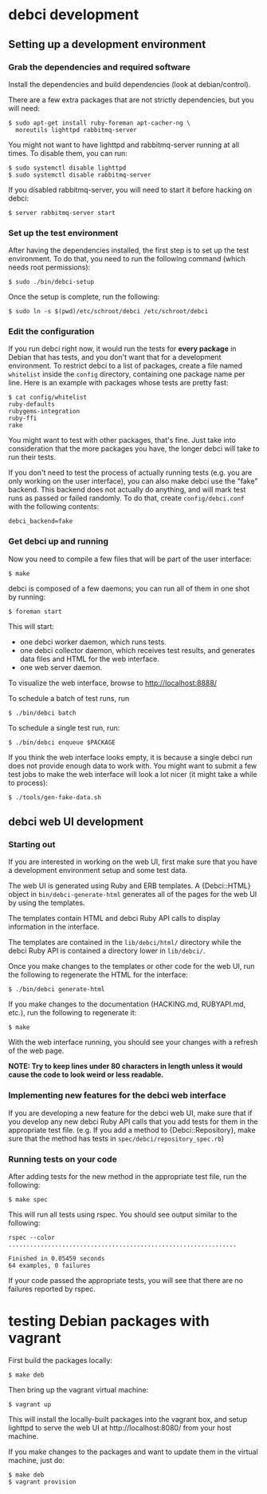 # debci development

## Setting up a development environment

### Grab the dependencies and required software

Install the dependencies and build dependencies (look at debian/control).

There are a few extra packages that are not strictly dependencies, but you will
need:

```
$ sudo apt-get install ruby-foreman apt-cacher-ng \
  moreutils lighttpd rabbitmq-server
```

You might not want to have lighttpd and rabbitmq-server running at all times.
To disable them, you can run:

```
$ sudo systemctl disable lighttpd
$ sudo systemctl disable rabbitmq-server
```

If you disabled rabbitmq-server, you will need to start it before hacking on
debci:

```
$ server rabbitmq-server start
```

### Set up the test environment

After having the dependencies installed, the first step is to set up the test
environment. To do that, you need to run the following command (which needs
root permissions):

    $ sudo ./bin/debci-setup

Once the setup is complete, run the following:

    $ sudo ln -s $(pwd)/etc/schroot/debci /etc/schroot/debci

### Edit the configuration

If you run debci right now, it would run the tests for **every package** in
Debian that has tests, and you don't want that for a development environment.
To restrict debci to a list of packages, create a file named `whitelist` inside
the `config` directory, containing one package name per line. Here is an
example with packages whose tests are pretty fast:

```
$ cat config/whitelist
ruby-defaults
rubygems-integration
ruby-ffi
rake
```

You might want to test with other packages, that's fine. Just take into
consideration that the more packages you have, the longer debci will take to
run their tests.

If you don't need to test the process of actually running tests (e.g. you are
only working on the user interface), you can also make debci use the "fake"
backend. This backend does not actually do anything, and will mark test runs as
passed or failed randomly. To do that, create `config/debci.conf` with the
following contents:

```
debci_backend=fake
```

### Get debci up and running

Now you need to compile a few files that will be part of the user interface:

```
$ make
```

debci is composed of a few daemons; you can run all of them in one shot by
running:

```
$ foreman start
```

This will start:

- one debci worker daemon, which runs tests.
- one debci collector daemon, which receives test results, and generates data files and HTML for the web interface.
- one web server daemon.

To visualize the web interface, browse to
[http://localhost:8888/](http://localhost:8888/)

To schedule a batch of test runs, run

```
$ ./bin/debci batch
```

To schedule a single test run, run:

```
$ ./bin/debci enqueue $PACKAGE
```

If you think the web interface looks empty, it is because a single debci run
does not provide enough data to work with.  You might want to submit a few test
jobs to make the web interface will look a lot nicer (it might take a while to
process):

    $ ./tools/gen-fake-data.sh

## debci web UI development

### Starting out
If you are interested in working on the web UI, first make sure that you have
a development environment setup and some test data.

The web UI is generated using Ruby and ERB templates. A {Debci::HTML} object
in `bin/debci-generate-html` generates all of the pages for the web UI by
using the templates.

The templates contain HTML and debci Ruby API calls to display information
in the interface.

The templates are contained in the `lib/debci/html/` directory while
the debci Ruby API is contained a directory lower in
`lib/debci/`.

Once you make changes to the templates or other code for the web UI,
run the following to regenerate the HTML for the interface:

    $ ./bin/debci generate-html

If you make changes to the documentation (HACKING.md, RUBYAPI.md, etc.),
run the following to regenerate it:

    $ make

With the web interface running, you should see your changes with a refresh of
the web page.

**NOTE: Try to keep lines under 80 characters in length unless it would cause
the code to look weird or less readable.**

### Implementing new features for the debci web interface

If you are developing a new feature for the debci web UI, make sure that
if you develop any new debci Ruby API calls that you add tests for them in the
appropriate test file. (e.g. If you add a method to {Debci::Repository}, make
sure that the method has tests in `spec/debci/repository_spec.rb`)

### Running tests on your code

After adding tests for the new method in the appropriate test file, run the
following:

    $ make spec

This will run all tests using rspec. You should see output similar to the
following:

    rspec --color
    ................................................................

    Finished in 0.05459 seconds
    64 examples, 0 failures

If your code passed the appropriate tests, you will see that there
are no failures reported by rspec.

# testing Debian packages with vagrant

First build the packages locally:

    $ make deb

Then bring up the vagrant virtual machine:

    $ vagrant up

This will install the locally-built packages into the vagrant box, and setup
lighttpd to serve the web UI at http://localhost:8080/ from your host machine.

If you make changes to the packages and want to update them in the virtual
machine, just do:

    $ make deb
    $ vagrant provision

